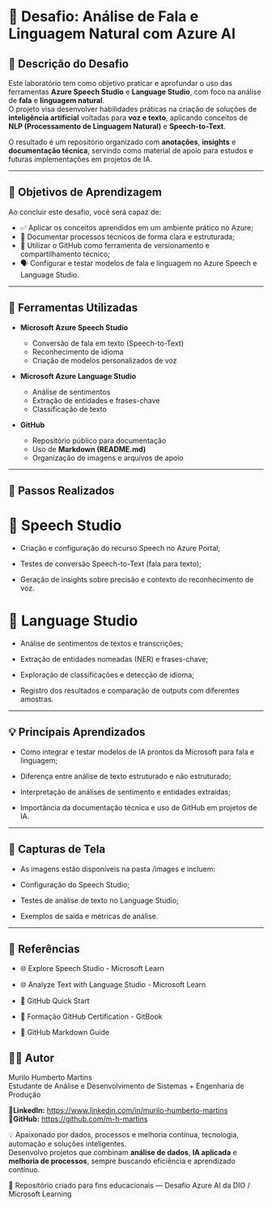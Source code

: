 # 🧠 Desafio: Análise de Fala e Linguagem Natural com Azure AI

## 🎯 Descrição do Desafio
Este laboratório tem como objetivo praticar e aprofundar o uso das ferramentas **Azure Speech Studio** e **Language Studio**, com foco na análise de **fala** e **linguagem natural**.  
O projeto visa desenvolver habilidades práticas na criação de soluções de **inteligência artificial** voltadas para **voz e texto**, aplicando conceitos de **NLP (Processamento de Linguagem Natural)** e **Speech-to-Text**.

O resultado é um repositório organizado com **anotações**, **insights** e **documentação técnica**, servindo como material de apoio para estudos e futuras implementações em projetos de IA.

---

## 🧩 Objetivos de Aprendizagem
Ao concluir este desafio, você será capaz de:

- ✅ Aplicar os conceitos aprendidos em um ambiente prático no Azure;  
- 🧾 Documentar processos técnicos de forma clara e estruturada;  
- 🚀 Utilizar o GitHub como ferramenta de versionamento e compartilhamento técnico;  
- 🗣️ Configurar e testar modelos de fala e linguagem no Azure Speech e Language Studio.

---

## 🧠 Ferramentas Utilizadas
- **Microsoft Azure Speech Studio**  
  - Conversão de fala em texto (Speech-to-Text)  
  - Reconhecimento de idioma  
  - Criação de modelos personalizados de voz  

- **Microsoft Azure Language Studio**  
  - Análise de sentimentos  
  - Extração de entidades e frases-chave  
  - Classificação de texto  

- **GitHub**  
  - Repositório público para documentação  
  - Uso de **Markdown (README.md)**  
  - Organização de imagens e arquivos de apoio  

---

## 🧰 Passos Realizados

# 🔹 Speech Studio

-  Criação e configuração do recurso Speech no Azure Portal;

- Testes de conversão Speech-to-Text (fala para texto);

- Geração de insights sobre precisão e contexto do reconhecimento de voz.

# 🔹 Language Studio

- Análise de sentimentos de textos e transcrições;

- Extração de entidades nomeadas (NER) e frases-chave;

- Exploração de classificações e detecção de idioma;

- Registro dos resultados e comparação de outputs com diferentes amostras.

---

## 💡 Principais Aprendizados

- Como integrar e testar modelos de IA prontos da Microsoft para fala e linguagem;

- Diferença entre análise de texto estruturado e não estruturado;

- Interpretação de análises de sentimento e entidades extraídas;

- Importância da documentação técnica e uso de GitHub em projetos de IA.

---

## 📸 Capturas de Tela

- As imagens estão disponíveis na pasta /images
 e incluem:

- Configuração do Speech Studio;

- Testes de análise de texto no Language Studio;

- Exemplos de saída e métricas de análise.

---

## 🔗 Referências

- 🌐 Explore Speech Studio - Microsoft Learn

- 🌐 Analyze Text with Language Studio - Microsoft Learn

- 📘 GitHub Quick Start

- 📙 Formação GitHub Certification - GitBook

- 🧾 GitHub Markdown Guide

## 🧑‍💻 Autor

Murilo Humberto Martins  
Estudante de Análise e Desenvolvimento de Sistemas + Engenharia de Produção

🔗**LinkedIn:** https://www.linkedin.com/in/murilo-humberto-martins  
🔗**GitHub:** https://github.com/m-h-martins 

💡 Apaixonado por dados, processos e melhoria contínua, tecnologia, automação e soluções inteligentes.  
Desenvolvo projetos que combinam **análise de dados**, **IA aplicada** e **melhoria de processos**, sempre buscando eficiência e aprendizado contínuo.

📍 Repositório criado para fins educacionais — Desafio Azure AI da DIO / Microsoft Learning

